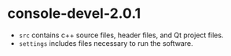 # console-devel-2.0.1

- `src` contains c++ source files, header files, and Qt project files.
- `settings` includes files necessary to run the software.

